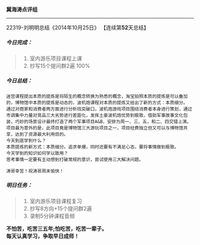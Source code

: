 **冀海涛点评组**

------

22319-刘明明总结《2014年10月25日》
【连续第**52**天总结】

##### __今日完成：__
>1. 室内游乐项目课程上课
>2. 抄写15个提问群2遍 100%


##### __今日总结：__
    迷宫课程提出本质的提炼是将陌生的概念转换为熟悉的概念，淘宝拍照本质的提炼是可以叠加的，博物馆中本质的提炼是动态的，波机炮课程对本质的提炼又给出了新的方式：本质细分。
    通过对商家和消费者两方面进行分析找突破口，波机炮游戏项目围绕消费者本身进行策划，通过市调集中力量对竞品三大劣势进行差距化，发挥土豪波机炮优势到极致，借助军事故事文化包装，巧妙的场景设计最终打造了两个军事项目A&B，安排为周一、三、五，和二、四交错上演。项目最为意外的是，此项目竟是博物馆三大游玩项目之一，项目经费独立但又可以与博物馆共享，达到了资源最大利用目的。
    今天到底学到什么？
    本质提炼的新方式：本质细分。追求单爆，同时还要有不满足心态，要将事情做到极致。
    今天学到的知识如何学以致用？
    思考事情一定要有主动想到打破常规的意识，尝试使用三大解决问题。
    
    涛哥幸苦！祝涛哥周末愉快！
##### __明日任务：__
>1. 室内游乐项目课程复习
>2. 抄写8方向+15个提问群2遍
>3. 录制5分钟课程音频

**不怕苦，吃苦三五年;怕吃苦，吃苦一辈子。**  
**每天认真学习，争取早日成师！**